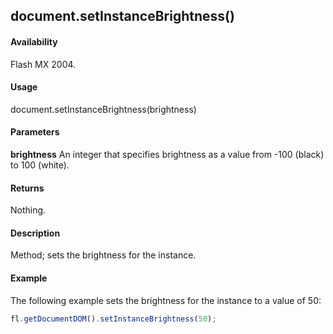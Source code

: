 ## document.setInstanceBrightness()

#### Availability

Flash MX 2004.

#### Usage

document.setInstanceBrightness(brightness)

#### Parameters

**brightness** An integer that specifies brightness as a value from -100 (black) to 100 (white).

#### Returns

Nothing.

#### Description

Method; sets the brightness for the instance.

#### Example

The following example sets the brightness for the instance to a value of 50:

```javascript
fl.getDocumentDOM().setInstanceBrightness(50);

```
